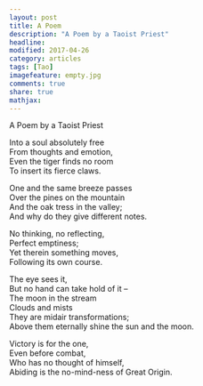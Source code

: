 ```yaml
---
layout: post
title: A Poem 
description: "A Poem by a Taoist Priest"
headline:
modified: 2017-04-26
category: articles
tags: [Tao]
imagefeature: empty.jpg
comments: true
share: true
mathjax:
---
```


A Poem by a Taoist Priest

Into a soul absolutely free  
From thoughts and emotion,  
Even the tiger finds no room  
To insert its fierce claws.


One and the same breeze passes  
Over the pines on the mountain  
And the oak tress in the valley;  
And why do they give different notes.


No thinking, no reflecting,  
Perfect emptiness;  
Yet therein something moves,  
Following its own course.


The eye sees it,  
But no hand can take hold of it –  
The moon in the stream  
Clouds and mists  
They are midair transformations;  
Above them eternally shine the sun and the moon.   


Victory is for the one,  
Even before combat,  
Who has no thought of himself,  
Abiding is the no-mind-ness of Great Origin.
